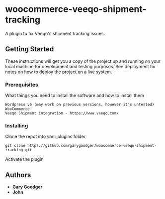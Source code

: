 # woocommerce-veeqo-shipment-tracking
A plugin to fix Veeqo's shipment tracking issues.

## Getting Started

These instructions will get you a copy of the project up and running on your local machine for development and testing purposes. See deployment for notes on how to deploy the project on a live system.

### Prerequisites

What things you need to install the software and how to install them

```
Wordpress v5 (may work on previous versions, however it's untested)
WooCommerce
Veeqo Shipment integration - https://www.veeqo.com/
```

### Installing

Clone the repot into your plugins folder

```
git clone https://github.com/garygoodger/woocommerce-veeqo-shipment-tracking.git
```

Activate the plugin

## Authors

* **Gary Goodger**
* **John** 
